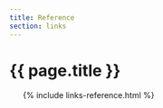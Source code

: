 ```yaml
---
title: Reference
section: links
---
```

# {{ page.title }}

<ul>
{% include links-reference.html %}
</ul>
